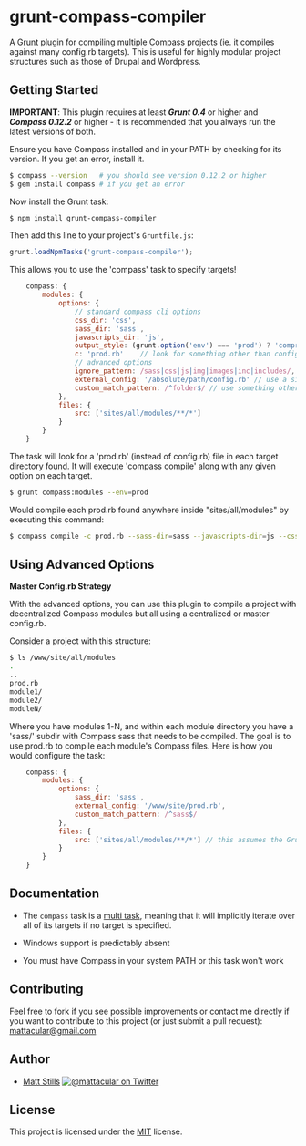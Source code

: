 # grunt-compass-compiler

A [Grunt](http://gruntjs.com) plugin for compiling multiple Compass projects (ie. it compiles against many config.rb targets). This is useful for highly modular project structures such as those of Drupal and Wordpress.

## Getting Started

**IMPORTANT**: This plugin requires at least ***Grunt 0.4*** or higher and ***Compass 0.12.2*** or higher - it is recommended that you always run the latest versions of both.

Ensure you have Compass installed and in your PATH by checking for its version. If you get an error, install it.

```bash
$ compass --version   # you should see version 0.12.2 or higher
$ gem install compass # if you get an error
```

Now install the Grunt task:

```bash
$ npm install grunt-compass-compiler
```

Then add this line to your project's `Gruntfile.js`:

```js
grunt.loadNpmTasks('grunt-compass-compiler');
```

This allows you to use the 'compass' task to specify targets!

```js
	compass: {
		modules: {
			options: {
				// standard compass cli options
				css_dir: 'css',
				sass_dir: 'sass',
				javascripts_dir: 'js',
				output_style: (grunt.option('env') === 'prod') ? 'compressed' : 'expanded',
				c: 'prod.rb'	// look for something other than config.rb and use it to compile
				// advanced options
				ignore_pattern: /sass|css|js|img|images|inc|includes/,	// paths you know won't contain a compass config
				external_config: '/absolute/path/config.rb' // use a single config.rb to compile all targets. must be an absolute path.
				custom_match_pattern: /^folder$/ // use something other than config.rb to match compass targets (eg. a subfolder of a glob match)
			},
			files: {
				src: ['sites/all/modules/**/*']
			}
		}
	}
```

The task will look for a 'prod.rb' (instead of config.rb) file in each target directory found. It will execute 'compass compile' along with any given option on each target.

```bash
$ grunt compass:modules --env=prod
```

Would compile each prod.rb found anywhere inside "sites/all/modules" by executing this command:

```bash
$ compass compile -c prod.rb --sass-dir=sass --javascripts-dir=js --css-dir=css --output-style=compressed
```

## Using Advanced Options

**Master Config.rb Strategy**

With the advanced options, you can use this plugin to compile a project with decentralized Compass modules but all using a centralized or master config.rb.

Consider a project with this structure:

```bash
$ ls /www/site/all/modules
.
..
prod.rb
module1/
module2/
moduleN/
```

Where you have modules 1-N, and within each module directory you have a 'sass/' subdir with Compass sass that needs to be compiled. The goal is to use prod.rb to compile each module's Compass files. Here is how you would configure the task:

```js
	compass: {
		modules: {
			options: {
				sass_dir: 'sass',
				external_config: '/www/site/prod.rb',
				custom_match_pattern: /^sass$/
			},
			files: {
				src: ['sites/all/modules/**/*'] // this assumes the Gruntfile.js is located at /www/sites/all
			}
		}
	}
```

## Documentation

* The `compass` task is a [multi task](https://github.com/gruntjs/grunt/blob/master/docs/types_of_tasks.md#multi-tasks), meaning that it will implicitly iterate over all of its targets if no target is specified.

* Windows support is predictably absent

* You must have Compass in your system PATH or this task won't work

## Contributing

Feel free to fork if you see possible improvements or contact me directly if you want to contribute to this project (or just submit a pull request): mattacular@gmail.com

## Author

* [Matt Stills](http://www.mattstills.com)
  [![@mattacular on Twitter](https://secure.gravatar.com/avatar/fc34dc6cf17121952e967cdba43f76fe?s=70)](http://twitter.com/mattacular "Follow @mattacular on Twitter")

## License

This project is licensed under the [MIT](http://mths.be/mit) license.

